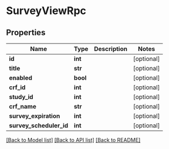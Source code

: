 # SurveyViewRpc

## Properties
Name | Type | Description | Notes
------------ | ------------- | ------------- | -------------
**id** | **int** |  | [optional] 
**title** | **str** |  | [optional] 
**enabled** | **bool** |  | [optional] 
**crf_id** | **int** |  | [optional] 
**study_id** | **int** |  | [optional] 
**crf_name** | **str** |  | [optional] 
**survey_expiration** | **int** |  | [optional] 
**survey_scheduler_id** | **int** |  | [optional] 

[[Back to Model list]](../README.md#documentation-for-models) [[Back to API list]](../README.md#documentation-for-api-endpoints) [[Back to README]](../README.md)


